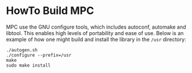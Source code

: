 HowTo Build MPC
==========================

MPC use the GNU configure tools, which includes autoconf,
automake and libtool.  This enables high levels of portability and ease
of use. Below is an example of how one might build and install the library in
the `/usr` directory:

    ./autogen.sh
    ./configure --prefix=/usr
    make
    sudo make install
